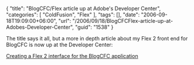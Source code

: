 {
	"title": "BlogCFC/Flex article up at Adobe's Developer Center",
	"categories": [
		"ColdFusion",
		"Flex"
	],
	"tags": [],
	"date": "2006-09-18T19:09:00+06:00",
	"url": "/2006/09/18/BlogCFCFlex-article-up-at-Adobes-Developer-Center",
	"guid": "1538"
}

The title says it all, but a more in depth article about my Flex 2 front end for BlogCFC is now up at the Developer Center:

<a href="http://www.adobe.com/devnet/coldfusion/articles/flex_blogcfc.html">Creating a Flex 2 interface for the BlogCFC application</a>